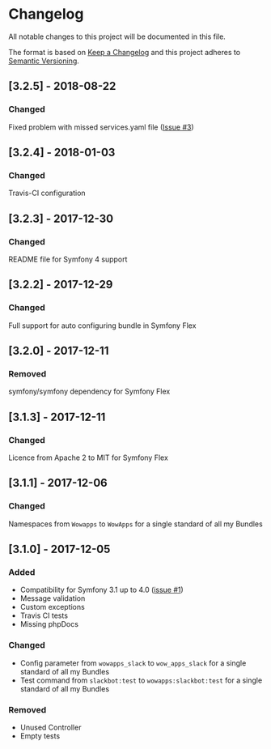 # Changelog
All notable changes to this project will be documented in this file.

The format is based on [Keep a Changelog](http://keepachangelog.com/en/1.0.0/)
and this project adheres to [Semantic Versioning](http://semver.org/spec/v2.0.0.html).

## [3.2.5] - 2018-08-22
### Changed
Fixed problem with missed services.yaml file ([Issue #3](https://github.com/wow-apps/symfony-slack-bot/issues/3))

## [3.2.4] - 2018-01-03
### Changed
Travis-CI configuration

## [3.2.3] - 2017-12-30
### Changed
README file for Symfony 4 support

## [3.2.2] - 2017-12-29
### Changed
Full support for auto configuring bundle in Symfony Flex

## [3.2.0] - 2017-12-11
### Removed
symfony/symfony dependency for Symfony Flex

## [3.1.3] - 2017-12-11
### Changed
Licence from Apache 2 to MIT for Symfony Flex

## [3.1.1] - 2017-12-06
### Changed
Namespaces from `Wowapps` to `WowApps` for a single standard of all my Bundles

## [3.1.0] - 2017-12-05
### Added
- Compatibility for Symfony 3.1 up to 4.0 ([issue #1](https://github.com/wow-apps/symfony-slack-bot/issues/1))
- Message validation
- Custom exceptions
- Travis CI tests
- Missing phpDocs

### Changed
- Config parameter from `wowapps_slack` to `wow_apps_slack` for a single standard of all my Bundles
- Test command from `slackbot:test` to `wowapps:slackbot:test` for a single standard of all my Bundles

### Removed
- Unused Controller
- Empty tests
